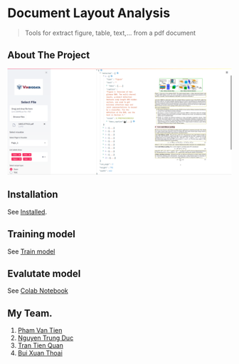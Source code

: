 # Document Layout Analysis
> Tools for extract figure, table, text,... from a pdf document


## About The Project

![](./image/demo.png)

## Installation

See [Installed](https://github.com/Wild-Rift/Document-Layout-Analysis/tree/staging).

## Training model

See [Train model](https://github.com/Wild-Rift/Document-Layout-Analysis/tree/dev)

## Evalutate model

See [Colab Notebook](https://colab.research.google.com/drive/1WBzVAgLdldrX6Gs1lbUaUPF63fkjcw4t?usp=sharing)

## My Team.

1.  [Pham Van Tien](https://github.com/vietnamican)
2.  [Nguyen Trung Duc](https://github.com/caoboiyb)
3.  [Tran Tien Quan]()
4.  [Bui Xuan Thoai](https://github.com/ThanThoai)